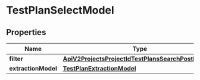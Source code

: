 

# TestPlanSelectModel


## Properties

| Name | Type | Description | Notes |
|------------ | ------------- | ------------- | -------------|
|**filter** | [**ApiV2ProjectsProjectIdTestPlansSearchPostRequest**](ApiV2ProjectsProjectIdTestPlansSearchPostRequest.md) |  |  |
|**extractionModel** | [**TestPlanExtractionModel**](TestPlanExtractionModel.md) |  |  [optional] |



